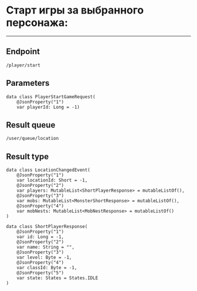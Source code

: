 # Старт игры за выбранного персонажа:
---

## Endpoint
`/player/start`

## Parameters
```
data class PlayerStartGameRequest(
    @JsonProperty("1")
    var playerId: Long = -1)
```

## Result queue
`/user/queue/location`

## Result type
```
data class LocationChangedEvent(
    @JsonProperty("1")
    var locationId: Short = -1,
    @JsonProperty("2")
    var players: MutableList<ShortPlayerResponse> = mutableListOf(),
    @JsonProperty("3")
    var mobs: MutableList<MonsterShortResponse> = mutableListOf(),
    @JsonProperty("4")
    var mobNests: MutableList<MobNestResponse> = mutableListOf()
)
```
```
data class ShortPlayerResponse(
    @JsonProperty("1")
    var id: Long = -1,
    @JsonProperty("2")
    var name: String = "",
    @JsonProperty("3")
    var level: Byte = -1,
    @JsonProperty("4")
    var classId: Byte = -1,
    @JsonProperty("5")
    var state: States = States.IDLE
)
```
